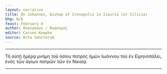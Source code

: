 ```yaml
---
layout: narrative
title: On Johannes, bishop of Irenopolis in Isauria (or Cilicia)
bhg: N/A
feast: February 4
author: Anonymous / Ἀνώνυμος
editor: Carson Koepke
source: Acta Sanctorum
---
```


---

Τῆ αὐτῇ ἡμέρᾳ μνὴμη τοῦ ὁσίου πατρὸς ἡμῶν Ιωάννου τοῦ ἐν Εἰρηνοπόλει, ἑνὸς τῶν ἁγίων πατρῶν τῶν ἐν Νικαίᾳ. 

---
